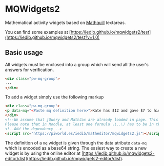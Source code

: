 # MQWidgets2

Mathematical activity widgets based on [Mathquill](http://mathquill.com/) textareas.

You can find some examples at [https://iedib.github.io/mqwidgets2/test](https://iedib.github.io/mqwidgets2/test?v=1.0)

## Basic usage

All widgets must be enclosed into a group which will send all the user's answers for verification.

```html
<div class="pw-mq-group">
···
</div>
```

To add a widget simply use the following markup

```html
<div class="pw-mq-group">
<p data-mq="<Paste mq definition here>">Kate has $12 and gave $7 to his brother. How many dollars has Kate now?</p>
</div>
<!--We assume that jQuery and MathJax are already loaded in page. This is usually the case in Moodle. 
Please note that in Moodle, at least one formula \(..\) has to be in the document in order to have MathJax active.-->
<!--Add the dependency -->
<script src="https://piworld.es/iedib/matheditor/mqwidgets2.js"></script>
```

The definition of a ```mq``` widget is given through the data atribute ```data-mq``` which is encoded as a base64 string. The easiest way to create a new widget is by using the online editor at [https://iedib.github.io/mqwidgets2-editor/dist](https://iedib.github.io/mqwidgets2-editor/dist).